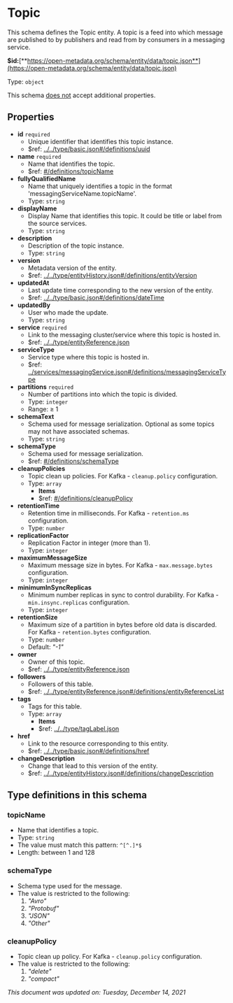 # Topic

This schema defines the Topic entity. A topic is a feed into which message are published to by publishers and read from by consumers in a messaging service.

**$id:**[**https://open-metadata.org/schema/entity/data/topic.json**](https://open-metadata.org/schema/entity/data/topic.json)

Type: `object`

This schema <u>does not</u> accept additional properties.

## Properties
- **id** `required`
  - Unique identifier that identifies this topic instance.
  - $ref: [../../type/basic.json#/definitions/uuid](../types/basic.md#uuid)
- **name** `required`
  - Name that identifies the topic.
  - $ref: [#/definitions/topicName](#topicname)
- **fullyQualifiedName**
  - Name that uniquely identifies a topic in the format 'messagingServiceName.topicName'.
  - Type: `string`
- **displayName**
  - Display Name that identifies this topic. It could be title or label from the source services.
  - Type: `string`
- **description**
  - Description of the topic instance.
  - Type: `string`
- **version**
  - Metadata version of the entity.
  - $ref: [../../type/entityHistory.json#/definitions/entityVersion](../types/entityhistory.md#entityversion)
- **updatedAt**
  - Last update time corresponding to the new version of the entity.
  - $ref: [../../type/basic.json#/definitions/dateTime](../types/basic.md#datetime)
- **updatedBy**
  - User who made the update.
  - Type: `string`
- **service** `required`
  - Link to the messaging cluster/service where this topic is hosted in.
  - $ref: [../../type/entityReference.json](../types/entityreference.md)
- **serviceType**
  - Service type where this topic is hosted in.
  - $ref: [../services/messagingService.json#/definitions/messagingServiceType](../services/messagingservice.md#messagingservicetype)
- **partitions** `required`
  - Number of partitions into which the topic is divided.
  - Type: `integer`
  - Range:  &ge; 1
- **schemaText**
  - Schema used for message serialization. Optional as some topics may not have associated schemas.
  - Type: `string`
- **schemaType**
  - Schema used for message serialization.
  - $ref: [#/definitions/schemaType](#schematype)
- **cleanupPolicies**
  - Topic clean up policies. For Kafka - `cleanup.policy` configuration.
  - Type: `array`
    - **Items**
    - $ref: [#/definitions/cleanupPolicy](#cleanuppolicy)
- **retentionTime**
  - Retention time in milliseconds. For Kafka - `retention.ms` configuration.
  - Type: `number`
- **replicationFactor**
  - Replication Factor in integer (more than 1).
  - Type: `integer`
- **maximumMessageSize**
  - Maximum message size in bytes. For Kafka - `max.message.bytes` configuration.
  - Type: `integer`
- **minimumInSyncReplicas**
  - Minimum number replicas in sync to control durability. For Kafka - `min.insync.replicas` configuration.
  - Type: `integer`
- **retentionSize**
  - Maximum size of a partition in bytes before old data is discarded. For Kafka - `retention.bytes` configuration.
  - Type: `number`
  - Default: _"-1"_
- **owner**
  - Owner of this topic.
  - $ref: [../../type/entityReference.json](../types/entityreference.md)
- **followers**
  - Followers of this table.
  - $ref: [../../type/entityReference.json#/definitions/entityReferenceList](../types/entityreference.md#entityreferencelist)
- **tags**
  - Tags for this table.
  - Type: `array`
    - **Items**
    - $ref: [../../type/tagLabel.json](../types/taglabel.md)
- **href**
  - Link to the resource corresponding to this entity.
  - $ref: [../../type/basic.json#/definitions/href](../types/basic.md#href)
- **changeDescription**
  - Change that lead to this version of the entity.
  - $ref: [../../type/entityHistory.json#/definitions/changeDescription](../types/entityhistory.md#changedescription)

## Type definitions in this schema

### topicName

- Name that identifies a topic.
- Type: `string`
- The value must match this pattern: `^[^.]*$`
- Length: between 1 and 128

### schemaType

- Schema type used for the message.
- The value is restricted to the following: 
  1. _"Avro"_
  2. _"Protobuf"_
  3. _"JSON"_
  4. _"Other"_

### cleanupPolicy

- Topic clean up policy. For Kafka - `cleanup.policy` configuration.
- The value is restricted to the following: 
  1. _"delete"_
  2. _"compact"_

_This document was updated on: Tuesday, December 14, 2021_